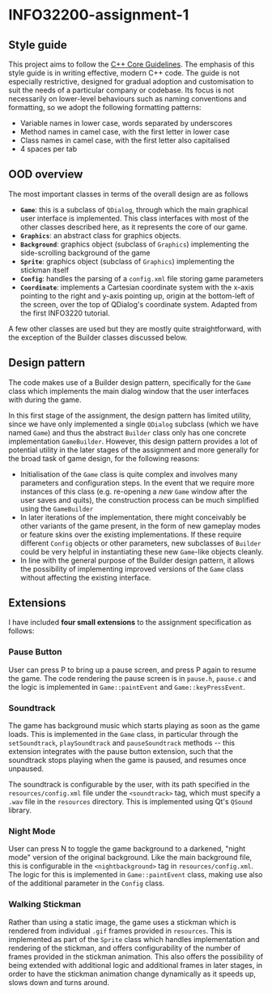 # INFO32200-assignment-1

## Style guide

This project aims to follow the [C++ Core Guidelines](https://github.com/isocpp/CppCoreGuidelines). The emphasis of this style guide is in writing effective, modern C++ code. The guide is not especially restrictive, designed for gradual adoption and customisation to suit the needs of a particular company or codebase. Its focus is not necessarily on lower-level behaviours such as naming conventions and formatting, so we adopt the following formatting patterns:

+ Variable names in lower case, words separated by underscores
+ Method names in camel case, with the first letter in lower case
+ Class names in camel case, with the first letter also capitalised
+ 4 spaces per tab

## OOD overview

The most important classes in terms of the overall design are as follows

+ **`Game`**: this is a subclass of `QDialog`, through which the main graphical user interface is implemented. This class interfaces with most of the other classes described here, as it represents the core of our game. 
+ **`Graphics`**: an abstract class for graphics objects.
+ **`Background`**: graphics object (subclass of `Graphics`) implementing the side-scrolling background of the game
+ **`Sprite`**: graphics object (subclass of `Graphics`) implementing the stickman itself
+ **`Config`**: handles the parsing of a `config.xml` file storing game parameters
+ **`Coordinate`**: implements a Cartesian coordinate system with the x-axis pointing to the right and y-axis pointing up, origin at the bottom-left of the screen, over the top of QDialog's coordinate system. Adapted from the first INFO3220 tutorial. 

A few other classes are used but they are mostly quite straightforward, with the exception of the Builder classes discussed below. 

## Design pattern

The code makes use of a Builder design pattern, specifically for the `Game` class which implements the main dialog window that the user interfaces with during the game. 

In this first stage of the assignment, the design pattern has limited utility, since we have only implemented a single `QDialog` subclass (which we have named `Game`) and thus the abstract `Builder` class only has one concrete implementation `GameBuilder`. However, this design pattern provides a lot of potential utility in the later stages of the assignment and more generally for the broad task of game design, for the following reasons:

+ Initialisation of the `Game` class is quite complex and involves many parameters and configuration steps. In the event that we require more instances of this class (e.g. re-opening a *new* `Game` window after the user saves and quits), the construction process can be much simplified using the `GameBuilder`
+ In later iterations of the implementation, there might conceivably be other variants of the game present, in the form of new gameplay modes or feature skins over the existing implementations. If these require different `Config` objects or other parameters, new subclasses of `Builder` could be very helpful in instantiating these new `Game`-like objects cleanly.
+ In line with the general purpose of the Builder design pattern, it allows the possibility of implementing improved versions of the `Game` class without affecting the existing interface.  

## Extensions 

I have included **four small extensions** to the assignment specification as follows:

### Pause Button 

User can press P to bring up a pause screen, and press P again to resume the game. The code rendering the pause screen is in `pause.h`, `pause.c` and the logic is implemented in `Game::paintEvent` and `Game::keyPressEvent`.

### Soundtrack

The game has background music which starts playing as soon as the game loads. This is implemented in the `Game` class, in particular through the `setSoundtrack`, `playSoundtrack` and `pauseSoundtrack` methods -- this extension integrates with the pause button extension, such that the soundtrack stops playing when the game is paused, and resumes once unpaused. 

The soundtrack  is configurable by the user, with its path specified in the `resources/config.xml` file under the `<soundtrack>` tag, which must specify a `.wav` file in the `resources` directory. This is implemented using Qt's `QSound` library. 

### Night Mode

User can press N to toggle the game background to a darkened, "night mode" version of the original background. Like the main background file, this is configurable in the `<nightbackground>` tag in `resources/config.xml`. The logic for this is implemented in `Game::paintEvent` class, making use also of the additional parameter in the `Config` class.

### Walking Stickman

Rather than using a static image, the game uses a stickman which is rendered from individual `.gif` frames provided in `resources`. This is implemented as part of the `Sprite` class which handles implementation and rendering of the stickman, and offers configurability of the number of frames provided in the stickman animation. This also offers the possibility of being extended with additional logic and additional frames in later stages, in order to have the stickman animation change dynamically as it speeds up, slows down and turns around. 
